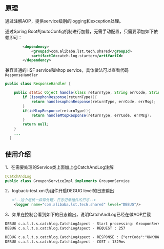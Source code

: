## 原理
通过注解AOP，提供service级别的logging和exception处理。

通过Spring Boot的autoConfig机制进行加载，无需手动配置，只需要添加如下依赖即可：
```xml
        <dependency>
            <groupId>com.alibaba.lst.tech.shared</groupId>
            <artifactId>catch-log-starter</artifactId>
        </dependency>
```

兼容普通的HSF service和Mtop service，具体做法可以查看代码`ResponseHandler`
```java
public class ResponseHandler {

    public static Object handle(Class returnType, String errCode, String errMsg){
        if (issophonResponse(returnType)){
            return handlesophonResponse(returnType, errCode, errMsg);
        }
        if(isMtopResponse(returnType)){
            return handleMtopResponse(returnType, errCode, errMsg);
        }
        return null;
    }
    ...
  }

```


## 使用介绍
1、在需要处理的Service类上面加上@CatchAndLog注解
```java
@CatchAndLog
public class GrouponServiceImpl implements GrouponService 
```

2、logback-test.xml为组件开启DEGUG level的日志输出
```xml
   <!--这个是统一异常处理，日志记录组件的日志-->
    <logger name="com.alibaba.lst.tech.shared" level="DEBUG"/>
```

3、如果在控制台看到如下的日志输出，说明CatchAndLog已经在做AOP拦截
```xml
DEBUG c.a.l.t.s.catchlog.CatchLogAspect - Start processing: GrouponServiceImpl.queryGrouponItemDetail(..)
DEBUG c.a.l.t.s.catchlog.CatchLogAspect - REQUEST : 257

DEBUG c.a.l.t.s.catchlog.CatchLogAspect - RESPONSE : {"errCode":"UNKNOWN_ERROR"...}
DEBUG c.a.l.t.s.catchlog.CatchLogAspect - COST : 1329ms
```

